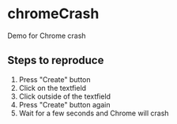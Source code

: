 # chromeCrash
Demo for Chrome crash

## Steps to reproduce

1.  Press "Create" button
2.  Click on the textfield
3.  Click outside of the textfield
4.  Press "Create" button again
5.  Wait for a few seconds and Chrome will crash
